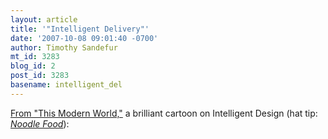 ```yaml
---
layout: article
title: '"Intelligent Delivery"'
date: '2007-10-08 09:01:40 -0700'
author: Timothy Sandefur
mt_id: 3283
blog_id: 2
post_id: 3283
basename: intelligent_del
---
```

[From "This Modern World,"](http://www.thismodernworld.com/) a brilliant cartoon on Intelligent Design (hat tip: [_Noodle Food_](http://www.dianahsieh.com/blog/2007/10/intelligent-delivery.html)):

[<img src="http://web.mac.com/arnold_zwicky/TomorrowVirus05.jpg" alt="" />](http://web.mac.com/arnold_zwicky/TomorrowVirus05.jpg)
